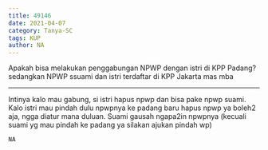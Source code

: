 ```yaml
---
title: 49146
date: 2021-04-07
category: Tanya-SC
tags: KUP
author: NA
---
```


Apakah bisa melakukan penggabungan NPWP dengan istri di KPP Padang? sedangkan NPWP ssuami dan istri terdaftar di KPP Jakarta mas mba

---

Intinya kalo mau gabung, si istri hapus npwp dan bisa pake npwp suami. Kalo istri mau pindah dulu npwpnya ke padang baru hapus npwp ya boleh2 aja, ngga diatur mana duluan. Suami gausah ngapa2in npwpnya (kecuali suami yg mau pindah ke padang ya silakan ajukan pindah wp)

`NA`
